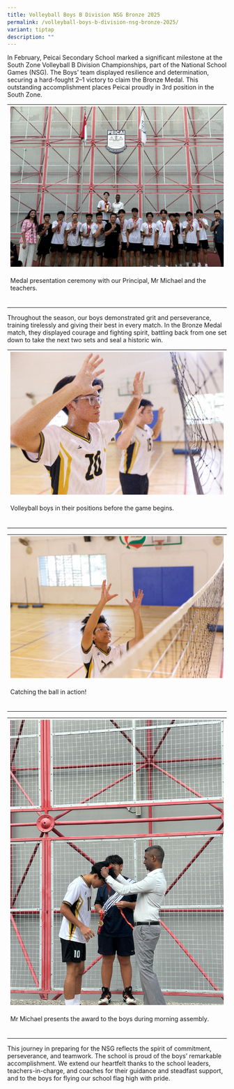 ```yaml
---
title: Volleyball Boys B Division NSG Bronze 2025
permalink: /volleyball-boys-b-division-nsg-bronze-2025/
variant: tiptap
description: ""
---
```

<p>In February, Peicai Secondary School marked a significant milestone at
the South Zone Volleyball B Division Championships, part of the National
School Games (NSG). The Boys’ team displayed resilience and determination,
securing a hard-fought 2–1 victory to claim the Bronze Medal. This outstanding
accomplishment places Peicai proudly in 3rd position in the South Zone.</p>
<table style="minWidth: 25px">
<colgroup>
<col>
</colgroup>
<tbody>
<tr>
<th rowspan="1" colspan="1">
<div class="isomer-image-wrapper">
<img style="width: 100%" height="auto" width="100%" alt="" src="/images/Announcement/Volleyball_Boys_2025_Cover.jpg">
</div>
</th>
</tr>
<tr>
<td rowspan="1" colspan="1">
<p>Medal presentation ceremony with our Principal, Mr Michael and the teachers.</p>
</td>
</tr>
<tr>
<td rowspan="1" colspan="1">
<p></p>
</td>
</tr>
</tbody>
</table>
<p>Throughout the season, our boys demonstrated grit and perseverance, training
tirelessly and giving their best in every match. In the Bronze Medal match,
they displayed courage and fighting spirit, battling back from one set
down to take the next two sets and seal a historic win.</p>
<table style="minWidth: 25px">
<colgroup>
<col>
</colgroup>
<tbody>
<tr>
<th rowspan="1" colspan="1">
<div class="isomer-image-wrapper">
<img style="width: 100%" height="auto" width="100%" alt="" src="/images/Announcement/Volleyball_Boys_2025_2.jpg">
</div>
</th>
</tr>
<tr>
<td rowspan="1" colspan="1">
<p>Volleyball boys in their positions before the game begins.</p>
</td>
</tr>
<tr>
<td rowspan="1" colspan="1">
<p></p>
</td>
</tr>
</tbody>
</table>
<table style="minWidth: 25px">
<colgroup>
<col>
</colgroup>
<tbody>
<tr>
<th rowspan="1" colspan="1">
<div class="isomer-image-wrapper">
<img style="width: 100%" height="auto" width="100%" alt="" src="/images/Announcement/Volleyball_Boys_2025_1.jpg">
</div>
</th>
</tr>
<tr>
<td rowspan="1" colspan="1">
<p>Catching the ball in action!</p>
</td>
</tr>
<tr>
<td rowspan="1" colspan="1">
<p></p>
</td>
</tr>
</tbody>
</table>
<table style="minWidth: 25px">
<colgroup>
<col>
</colgroup>
<tbody>
<tr>
<th rowspan="1" colspan="1">
<div class="isomer-image-wrapper">
<img style="width: 100%" height="auto" width="100%" alt="" src="/images/Announcement/Volleyball_Boys_2025_3.jpg">
</div>
</th>
</tr>
<tr>
<td rowspan="1" colspan="1">
<p>Mr Michael presents the award to the boys during morning assembly.</p>
</td>
</tr>
<tr>
<td rowspan="1" colspan="1">
<p></p>
</td>
</tr>
</tbody>
</table>
<p>This journey in preparing for the NSG reflects the spirit of commitment,
perseverance, and teamwork. The school is proud of the boys’ remarkable
accomplishment. We extend our heartfelt thanks to the school leaders, teachers-in-charge,
and coaches for their guidance and steadfast support, and to the boys for
flying our school flag high with pride.</p>